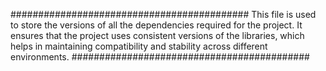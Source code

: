 


###########################################
This file is used to store the versions of all the dependencies required for the project.
It ensures that the project uses consistent versions of the libraries, which helps in maintaining
compatibility and stability across different environments.
###########################################